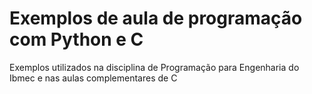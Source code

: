 # Exemplos de aula de programação com Python e C
Exemplos utilizados na disciplina de Programação para Engenharia do Ibmec e nas aulas complementares de C
